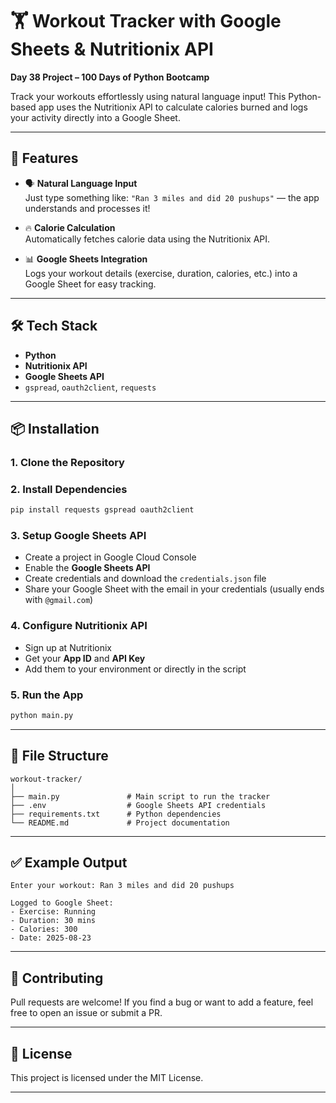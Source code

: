 
# 🏋️ Workout Tracker with Google Sheets & Nutritionix API

**Day 38 Project – 100 Days of Python Bootcamp**

Track your workouts effortlessly using natural language input! This Python-based app uses the Nutritionix API to calculate calories burned and logs your activity directly into a Google Sheet.

---

## 🚀 Features

- 🗣️ **Natural Language Input**  
  Just type something like: `"Ran 3 miles and did 20 pushups"` — the app understands and processes it!

- 🔥 **Calorie Calculation**  
  Automatically fetches calorie data using the Nutritionix API.

- 📊 **Google Sheets Integration**  
  Logs your workout details (exercise, duration, calories, etc.) into a Google Sheet for easy tracking.

---

## 🛠️ Tech Stack

- **Python**
- **Nutritionix API**
- **Google Sheets API**
- `gspread`, `oauth2client`, `requests`

---

## 📦 Installation

### 1. Clone the Repository

### 2. Install Dependencies

```bash
pip install requests gspread oauth2client
```

### 3. Setup Google Sheets API

- Create a project in Google Cloud Console
- Enable the **Google Sheets API**
- Create credentials and download the `credentials.json` file
- Share your Google Sheet with the email in your credentials (usually ends with `@gmail.com`)

### 4. Configure Nutritionix API

- Sign up at Nutritionix
- Get your **App ID** and **API Key**
- Add them to your environment or directly in the script

### 5. Run the App

```bash
python main.py
```

---

## 📁 File Structure

```
workout-tracker/
│
├── main.py               # Main script to run the tracker
├── .env                  # Google Sheets API credentials
├── requirements.txt      # Python dependencies
└── README.md             # Project documentation
```

---

## ✅ Example Output

```text
Enter your workout: Ran 3 miles and did 20 pushups

Logged to Google Sheet:
- Exercise: Running
- Duration: 30 mins
- Calories: 300
- Date: 2025-08-23
```

---

## 🙌 Contributing

Pull requests are welcome! If you find a bug or want to add a feature, feel free to open an issue or submit a PR.

---

## 📄 License

This project is licensed under the MIT License.

---
